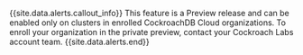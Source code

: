 {{site.data.alerts.callout_info}}
This feature is a Preview release and can be enabled only on clusters in enrolled CockroachDB Cloud organizations. To enroll your organization in the private preview, contact your Cockroach Labs account team.
{{site.data.alerts.end}}
